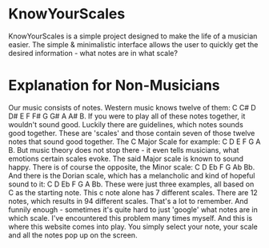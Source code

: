 # KnowYourScales

KnowYourScales is a simple project designed to make the life of a musician easier. The simple & minimalistic interface allows the user to quickly get the desired information - what notes are in what scale?

# Explanation for Non-Musicians
Our music consists of notes. Western music knows twelve of them: C C# D D# E F F# G G# A A# B. If you were to play all of these notes together, it wouldn't sound good. Luckily there are guidelines, which notes sounds good together. These are 'scales' and those contain seven of those twelve notes that sound good together. The C Major Scale for example: C D E F G A B. But music theory does not stop there - it even tells musicians, what emotions certain scales evoke. The said Major scale is known to sound happy. There is of course the opposite, the Minor scale: C D Eb F G Ab Bb. And there is the Dorian scale, which has a melancholic and kind of hopeful sound to it: C D Eb F G A Bb. These were just three examples, all based on C as the starting note. This c note alone has 7 different scales. There are 12 notes, which results in 94 different scales. That's a lot to remember. And funnily enough - sometimes it's quite hard to just 'google' what notes are in which scale. I've encountered this problem many times myself. And this is where this website comes into play. You simply select your note, your scale and all the notes pop up on the screen. 
